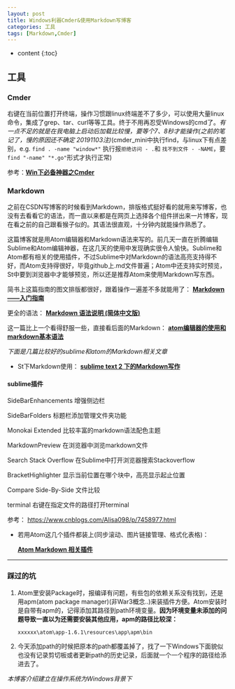 ```yaml
---
layout: post
title: Windows利器Cmder&使用Markdown写博客
categories: 工具
tags: [Markdown,Cmder]
---
```


* content
{:toc}

## 工具

### Cmder

右键在当前位置打开终端，操作习惯跟linux终端差不了多少，可以使用大量linux命令，集成了grep、tar、curl等等工具。终于不用再忍受Windows的cmd了。*有一点不足的就是在我电脑上启动后加载比较慢，要等个7、8秒才能操作(之前的笔记了，慢的原因还不确定 20191103注)*(cmder_mini中执行find，与linux下有点差别，e.g. `find . -name "window*"` 执行报`拒绝访问 - .`和 `找不到文件 - -NAME`，要`find "-name" "*.go"`形式才执行正常)

  参考：**[Win下必备神器之Cmder](http://www.jeffjade.com/2016/01/13/2016-01-13-windows-software-cmder/)**




### Markdown

  之前在CSDN写博客的时候看到Markdown，排版格式挺好看的就用来写博客，也没有去看看它的语法，而一直以来都是在网页上选择各个组件拼出来一片博客，现在看之前的自己跟看猴子似的。其语法很直观，十分钟内就能操作熟悉了。

  这篇博客就是用Atom编辑器和Markdown语法来写的。前几天一直在折腾编辑Sublime和Atom编辑神器，在这几天的使用中发现确实很令人愉快。Sublime和Atom都有相关的使用插件，不过Sublime中对Markdown的语法高亮支持得不好，而Atom支持得很好，毕竟github上.md文件普遍；Atom中还支持实时预览，St中要到浏览器中才能够预览，所以还是推荐Atom来使用Markdown写东西。

  简书上这篇指南的图文排版都很好，跟着操作一遍差不多就能用了：  **[Markdown——入门指南](http://www.jianshu.com/p/1e402922ee32/)**

  更全的语法：
  **[Markdown 语法说明 (简体中文版)](http://www.appinn.com/markdown/#p)**

  这一篇比上一个看得舒服一些，直接看后面的Markdown：
  **[atom编辑器的使用和markdown基本语法](http://www.jianshu.com/p/f3fd881548ad)**

  *下面是几篇比较好的sublime和atom的Markdown相关文章*

  * St下Markdown使用：
  **[sublime text 2 下的Markdown写作](http://www.jianshu.com/p/378338f10263)**

#### sublime插件

 SideBarEnhancements     增强侧边栏

 SideBarFolders          标题栏添加管理文件夹功能

 Monokai Extended        比较丰富的markdown语法配色主题

 MarkdownPreview         在浏览器中浏览markdown文件

 Search Stack Overflow   在Sublime中打开浏览器搜索Stackoverflow

 BracketHighlighter      显示当前位置在哪个块中，高亮显示起止位置

 Compare Side-By-Side    文件比较

 terminal                右键在指定文件的路径打开terminal

参考：
 https://www.cnblogs.com/Alisa098/p/7458977.html

  * 若用Atom这几个插件都装上(同步滚动、图片链接管理、格式化表格)：

    **[Atom Markdown 相关插件](https://segmentfault.com/a/1190000004271747)**

***

### 踩过的坑

1. Atom里安装Package时，报编译有问题，有些包的依赖关系没有找到，还是用apm(atom package manager)(非War3概念..)来装插件方便。Atom安装时是自带有apm的，记得添加其路径到path环境变量。**因为环境变量未添加的问题导致一直以为还需要安装其他应用，apm的路径比较深：**

    `xxxxxx\atom\app-1.6.1\resources\app\apm\bin`

2. 今天添加path的时候把原本的path都覆盖掉了，找了一下Windows下面貌似也没有记录剪切板或者更新path的历史记录，后面就一个一个程序的路径给添进去了。

 *本博客介绍建立在操作系统为Windows背景下*
